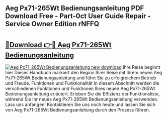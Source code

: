 ## Aeg Px71-265Wt Bedienungsanleitung PDF Download Free - Part-0ct User Guide Repair - Service Owner Edition rNFFQ

# <h2><a href="http://df3ttho.blite.top/?on=Aeg+Px71-265Wt+Bedienungsanleitung">🔗Download 👉🔴 Aeg Px71-265Wt Bedienungsanleitung</a></h2>

[![Aeg Px71-265Wt Bedienungsanleitung new download](https://i.imgur.com/lujVjoI.png)](http://df3ttho.blite.top/?on=Aeg+Px71-265Wt+Bedienungsanleitung)
Ihre Reise beginnt hier Dieses Handbuch markiert den Beginn Ihrer Reise mit Ihrem neuen Aeg Px71-265Wt Bedienungsanleitung und führt Sie zu erfolgreichem Betrieb und Freude. Funktionen und Funktionalität In diesem Abschnitt werden die verschiedenen Funktionen und Funktionen Ihres neuen Aeg Px71-265Wt Bedienungsanleitung erläutert. Erleben Sie die Effizienz der Funktionsliste, während Sie Ihr neues Aeg Px71-265Wt Bedienungsanleitung verwenden. Lass uns anfangen! Kontaktieren Sie uns noch heute und lassen Sie sich von Aeg Px71-265Wt Bedienungsanleitung durch den Prozess führen.
